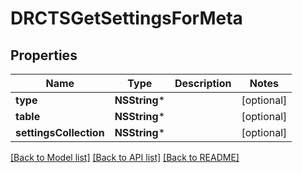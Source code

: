 # DRCTSGetSettingsForMeta

## Properties
Name | Type | Description | Notes
------------ | ------------- | ------------- | -------------
**type** | **NSString*** |  | [optional] 
**table** | **NSString*** |  | [optional] 
**settingsCollection** | **NSString*** |  | [optional] 

[[Back to Model list]](../README.md#documentation-for-models) [[Back to API list]](../README.md#documentation-for-api-endpoints) [[Back to README]](../README.md)


